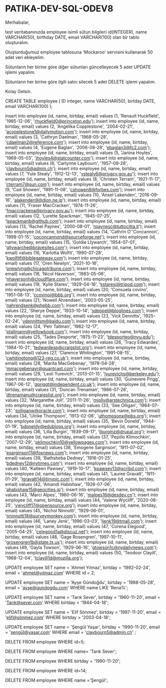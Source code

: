 # PATIKA-DEV-SQL-ODEV8


Merhabalar,

test veritabanınızda employee isimli sütun bilgileri id(INTEGER), name VARCHAR(50), birthday DATE, email VARCHAR(100) olan bir tablo oluşturalım.

Oluşturduğumuz employee tablosuna 'Mockaroo' servisini kullanarak 50 adet veri ekleyelim.

Sütunların her birine göre diğer sütunları güncelleyecek 5 adet UPDATE işlemi yapalım.

Sütunların her birine göre ilgili satırı silecek 5 adet DELETE işlemi yapalım.

Kolay Gelsin.


CREATE TABLE employee (
	ID integer,
	name VARCHAR(50),
	birtday DATE,
	email VARCHAR(100)
);





insert into employee (id, name, birtday, email) values (1, 'Renault Huckfield', '1985-12-06', 'rhuckfield0@princeton.edu');
insert into employee (id, name, birtday, email) values (2, 'Angelika Copplestone', '2004-02-21', 'acopplestone1@dailymotion.com');
insert into employee (id, name, birtday, email) values (3, 'Cathryn Daelman', '1968-05-28', 'cdaelman2@reference.com');
insert into employee (id, name, birtday, email) values (4, 'Eugene Baglan', '2006-08-28', 'ebaglan3@fc2.com');
insert into employee (id, name, birtday, email) values (5, 'Janina Hoyles', '1969-05-03', 'jhoyles4@statcounter.com');
insert into employee (id, name, birtday, email) values (6, 'Carlynne Laybourn', '1957-09-28', 'claybourn5@admin.ch');
insert into employee (id, name, birtday, email) values (7, 'Yule Stealy', '1912-12-13', 'ystealy6@privacy.gov.au');
insert into employee (id, name, birtday, email) values (8, 'Christen Terram', '1921-11-17', 'cterram7@sun.com');
insert into employee (id, name, birtday, email) values (9, 'Cad Showen', '1991-11-08', 'cshowen8@forbes.com');
insert into employee (id, name, birtday, email) values (10, 'Ansel Lakenden', '2016-09-16', 'alakenden9@dion.ne.jp');
insert into employee (id, name, birtday, email) values (11, 'Fraser MacCracken', '1974-11-26', 'fmaccrackena@privacy.gov.au');
insert into employee (id, name, birtday, email) values (12, 'Lurette Spackman', '1945-07-25', 'lspackmanb@github.com');
insert into employee (id, name, birtday, email) values (13, 'Rachel Paynes', '2000-08-01', 'rpaynesc@tuttocitta.it');
insert into employee (id, name, birtday, email) values (14, 'Cathrin O''Concannon', '1998-01-15', 'coconcannond@sourceforge.net');
insert into employee (id, name, birtday, email) values (15, 'Goldie Llywarch', '1954-07-01', 'gllywarche@bravesites.com');
insert into employee (id, name, birtday, email) values (16, 'Karlotta Wolfit', '1990-07-28', 'kwolfitf@biblegateway.com');
insert into employee (id, name, birtday, email) values (17, 'Oren Newlyn', '2021-10-16', 'onewlyng@chicagotribune.com');
insert into employee (id, name, birtday, email) values (18, 'Nicol Haverson', '1983-05-06', 'nhaversonh@cloudflare.com');
insert into employee (id, name, birtday, email) values (19, 'Kylie Stares', '1929-04-16', 'kstaresi@tripod.com');
insert into employee (id, name, birtday, email) values (20, 'Consuela covino', '1951-08-13', 'ccovinoj@bbb.org');
insert into employee (id, name, birtday, email) values (21, 'Nowell Ahrendsen', '2003-05-25', 'nahrendsenk@phpbb.com');
insert into employee (id, name, birtday, email) values (22, 'Sherye Deppe', '1933-10-14', 'sdeppel@bloglines.com');
insert into employee (id, name, birtday, email) values (23, 'Vick Dennitts', '1925-02-24', 'vdennittsm@baidu.com');
insert into employee (id, name, birtday, email) values (24, 'Petr Tallman', '1982-12-17', 'ptallmann@yellowbook.com');
insert into employee (id, name, birtday, email) values (25, 'Tades Desporte', '1975-11-23', 'tdesporteo@nyu.edu');
insert into employee (id, name, birtday, email) values (26, 'Tracy Edwardes', '1984-10-21', 'tedwardesp@craigslist.org');
insert into employee (id, name, birtday, email) values (27, 'Clarence Whitington', '1991-08-15', 'cwhitingtonq@123-reg.co.uk');
insert into employee (id, name, birtday, email) values (28, 'Marita MacGebenay', '1978-04-28', 'mmacgebenayr@quantcast.com');
insert into employee (id, name, birtday, email) values (29, 'Lesli Yurevich', '2013-01-15', 'lyurevichs@berkeley.edu');
insert into employee (id, name, birtday, email) values (30, 'Guinevere Prigg', '1967-06-12', 'gpriggt@independent.co.uk');
insert into employee (id, name, birtday, email) values (31, 'Duncan Trenaman', '1986-07-26', 'dtrenamanu@craigslist.org');
insert into employee (id, name, birtday, email) values (32, 'Margarethe Joll', '2011-11-26', 'mjollv@arstechnica.com');
insert into employee (id, name, birtday, email) values (33, 'See Olligan', '1984-07-23', 'solliganw@oracle.com');
insert into employee (id, name, birtday, email) values (34, 'Ulrike Thompson', '1913-02-06', 'uthompsonx@pbs.org');
insert into employee (id, name, birtday, email) values (35, 'Bevin Doneld', '1944-01-19', 'bdoneldy@edublogs.org');
insert into employee (id, name, birtday, email) values (36, 'Lilla Burgin', '1939-09-17', 'lburginz@drupal.org');
insert into employee (id, name, birtday, email) values (37, 'Pepillo Klimochkin', '2007-12-29', 'pklimochkin10@yellowpages.com');
insert into employee (id, name, birtday, email) values (38, 'Emogene Sarginson', '1911-07-02', 'esarginson11@foxnews.com');
insert into employee (id, name, birtday, email) values (39, 'Bathsheba Dedney', '1916-01-25', 'bdedney12@nytimes.com');
insert into employee (id, name, birtday, email) values (40, 'Katleen Pawsey', '1919-10-17', 'kpawsey13@scribd.com');
insert into employee (id, name, birtday, email) values (41, 'Lauree Gravatt', '1911-01-29', 'lgravatt14@tinypic.com');
insert into employee (id, name, birtday, email) values (42, 'Amandi Habishaw', '1926-07-06', 'ahabishaw15@geocities.jp');
insert into employee (id, name, birtday, email) values (43, 'Marci Alpes', '1960-06-16', 'malpes16@desdev.cn');
insert into employee (id, name, birtday, email) values (44, 'Valene Wycliff', '2020-08-25', 'vwycliff17@opensource.org');
insert into employee (id, name, birtday, email) values (45, 'Nichol Ninnotti', '1929-06-01', 'nninnotti18@surveymonkey.com');
insert into employee (id, name, birtday, email) values (46, 'Laney Jenk', '1996-03-03', 'ljenk19@tmall.com');
insert into employee (id, name, birtday, email) values (47, 'Corena Elegood', '2005-04-25', 'celegood1a@discuz.net');
insert into employee (id, name, birtday, email) values (48, 'Gage Rosengren', '1997-10-11', 'grosengren1b@state.tx.us');
insert into employee (id, name, birtday, email) values (49, 'Gayla Towson', '1929-06-16', 'gtowson1c@nydailynews.com');
insert into employee (id, name, birtday, email) values (50, 'Teodoor Clayill', '1968-12-04', 'tclayill1d@mozilla.org');





UPDATE employee 
SET name = 'Ahmet Yılmaz',
    birtday = '1992-02-24',
	  email = 'ahmet@yılmaz.com'
WHERE id = 2;


UPDATE employee 
SET name = 'Ayşe Gündoğdu',
    birtday = '1988-05-28',
	  email = 'ayşe@gundogdu.com'
WHERE name LIKE 'Rena%';

UPDATE employee 
SET name = 'Tarık Sever',
    birtday = '1960-11-20',
	  email = 'Tarık@sever.com'
WHERE birtday < '1944-04-18';


UPDATE employee 
SET name = 'Elif Sönmez',
    birtday = '1997-11-20',
	  email = 'elif@sönmez.com'
WHERE birtday > '2003-04-18';

UPDATE employee 
SET name = 'Şengül Yaşar',
    birtday = '1990-11-20',
	  email = 'şengül@yaşar.com'
WHERE email = 'claybourn5@admin.ch' ;






DELETE FROM employee
WHERE id=5;

DELETE FROM employee
WHERE name= 'Tarık Sever';

DELETE FROM employee
WHERE birtday = '1990-11-20';

DELETE FROM employee
WHERE id=14;

DELETE FROM employee
WHERE name ='Şengül';


